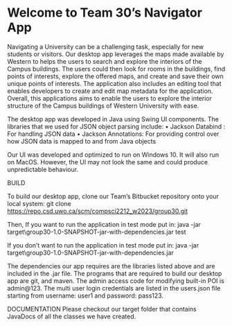 # Welcome to Team 30’s Navigator App

Navigating a University can be a challenging task, especially for new students or visitors. Our desktop app leverages the maps made available by Western to helps the users to search and explore the interiors of the Campus buildings. The users could then look for rooms in the buildings, find points of interests, explore the offered maps, and create and save their own unique points of interests. The application also includes an editing tool that enables developers to create and edit map metadata for the application. Overall, this applications aims to enable the users to explore the interior structure of the Campus buildings of Western University with ease. 

The desktop app was developed in Java using Swing UI components. 
The libraries that we used for JSON object parsing include: 
	•	Jackson Databind : For handling JSON data
	•	Jackson Annotations: For providing control over how JSON data is mapped to and from Java objects
    
Our UI was developed and optimized to run on Windows 10. It will also run on MacOS. However, the UI may not look the same and could produce unpredictable behaviour.

BUILD

To build our desktop app, clone our Team’s Bitbucket repository onto your local system:
git clone https://repo.csd.uwo.ca/scm/compsci2212_w2023/group30.git

Then,
If you want to run the application in test mode put in:
java -jar target\group30-1.0-SNAPSHOT-jar-with-dependencies.jar test

If you don’t want to run the application in test mode put in:
java -jar target\group30-1.0-SNAPSHOT-jar-with-dependencies.jar 

The dependencies our app requires are the libraries listed above and are included in the .jar file. The programs that are required to build our desktop app are git, and maven. The admin access code for modifying built-in POI is admin@123. The multi user login credentials are listed in the users.json file starting from username: user1 and password: pass123. 

DOCUMENTATION
Please checkout our target folder that contains JavaDocs of all the classes we have created.